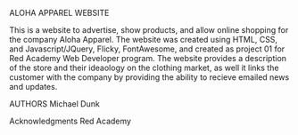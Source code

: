 ALOHA APPAREL WEBSITE

This is a website to advertise, show products, and allow online shopping for the company Aloha Apparel.
 The website was created using HTML, CSS, and Javascript/JQuery, Flicky, FontAwesome,
 and created as project 01 for Red Academy Web Developer program.
 The website provides a description of the store and their
 ideaology on the clothing market, as well it links the customer with the company
 by providing the ability to recieve emailed news and updates.

AUTHORS
Michael Dunk

Acknowledgments
Red Academy  